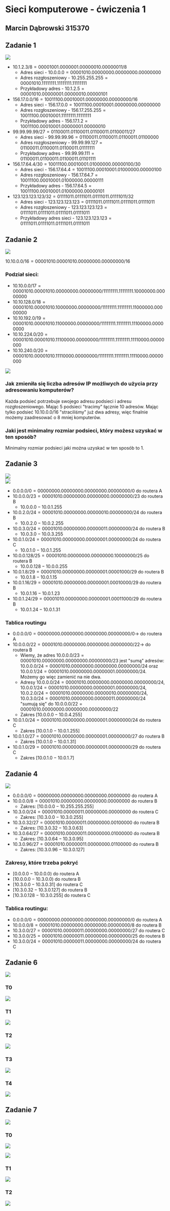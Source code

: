 # Sieci komputerowe - ćwiczenia 1
## Marcin Dąbrowski 315370

## Zadanie 1
![](https://i.imgur.com/UCulMDu.png)

* $10.1.2.3/8 = 00001001.0000001.00000010.00000011/8$  
    * Adres sieci - $10.0.0.0 = 00001010.00000000.00000000.00000000$  
    * Adres rozgłoszeniowy  - $10.255.255.255 = 00001010.11111111.11111111.11111111$  
    * Przykładowy adres - $10.1.2.5 =  00001010.00000001.00000010.00000101$   
* $156.17.0.0/16 = 10011100.00010001.00000000.00000000/16$  
    * Adres sieci - $156.17.0.0 = 10011100.00010001.00000000.00000000$   
    * Adres rozgłoszeniowy - $156.17.255.255 = 10011100.00010001.11111111.11111111$  
    * Przykładowy adres - $156.17.1.2 = 10011100.00010001.00000001.00000010$   
* $99.99.99.99/27 = 01100011.01100011.01100011.01100011/27$  
    * Adres sieci - $99.99.99.96 = 01100011.01100011.01100011.01100000$   
    * Adres rozgłoszeniowy - $99.99.99.127 = 01100011.01100011.01100011.01111111$  
    * Przykładowy adres - $99.99.99.111 = 01100011.01100011.01100011.01101111$   
* $156.17.64.4/30 = 10011100.00010001.01000000.00000100/30$  
    * Adres sieci - $156.17.64.4 = 10011100.00010001.01000000.00000100$  
    * Adres rozgłoszeniowy - $156.17.64.7  = 10011100.00010001.01000000.00000111$  
    * Przykładowy adres - $156.17.64.5 = 10011100.00010001.01000000.00000101$  
* $123.123.123.123/32 = 01111011.01111011.01111011.01111011/32$  
    * Adres sieci - $123.123.123.123 = 01111011.01111011.01111011.01111011$  
    * Adres rozgłoszeniowy - $123.123.123.123 = 01111011.01111011.01111011.01111011$  
    * Przykładowy adres sieci - $123.123.123.123 =01111011.01111011.01111011.01111011$  

## Zadanie 2   
![](https://i.imgur.com/gDNSsn2.png)   

$10.10.0.0/16 = 00001010.00001010.00000000.00000000/16$  

### Podział sieci:   
* $10.10.0.0/17 = 00001010.00001010.00000000.00000000/11111111.11111111.10000000.00000000$  
* $10.10.128.0/18 = 00001010.00001010.10000000.00000000/11111111.11111111.11000000.00000000$  
* $10.10.192.0/19 = 00001010.00001010.11000000.00000000/11111111.11111111.11100000.00000000$  
* $10.10.224.0/20 = 00001010.00001010.11100000.00000000/11111111.11111111.11110000.00000000$  
* $10.10.240.0/20 = 00001010.00001010.11110000.00000000/11111111.11111111.11110000.00000000$   

![](https://i.imgur.com/as1Fxje.png)  

### Jak zmieniła się liczba adresów IP możliwych do użycia przy adresowaniu komputerów?   
Każda podsieć potrzebuje swojego adresu podsieci i adresu rozgłoszeniowego. Mając 5 podsieci "tracimy" łącznie 10 adresów. Mając tylko podsieć $10.10.0.0/16$ "straciliśmy" już dwa adresy, więc finalnie możemy zaadresować o 8 mniej komputerów.   

### Jaki jest minimalny rozmiar podsieci, który możesz uzyskać w ten sposób?  
Minimalny rozmiar podsieci jaki można uzyskać w ten sposób to $1$.  

## Zadanie 3   
![](https://i.imgur.com/TpHkf3S.png)  
![](https://i.imgur.com/LCXaaZZ.png)  


* $0.0.0.0/0     = 00000000.00000000.00000000.00000000/0$ do routera A  
* $10.0.0.0/23   = 00001010.00000000.00000000.00000000/23$ do routera B  
    * $10.0.0.0 - 10.0.1.255$  
* $10.0.2.0/24   = 00001010.00000000.00000010.00000000/24$ do routera B  
    * $10.0.2.0 - 10.0.2.255$  
* $10.0.3.0/24   = 00001010.00000000.00000011.00000000/24$ do routera B  
    * $10.0.3.0 - 10.0.3.255$  
* $10.0.1.0/24   = 00001010.00000000.00000001.00000000/24$ do routera C  
    * $10.0.1.0 - 10.0.1.255$  
* $10.0.0.128/25 = 00001010.00000000.00000000.10000000/25$ do routera B  
    * $10.0.0.128 - 10.0.0.255$  
* $10.0.1.8/29   = 00001010.00000000.00000001.00001000/29$ do routera B  
    * $10.0.1.8 - 10.0.1.15$  
* $10.0.1.16/29  = 00001010.00000000.00000001.00010000/29$ do routera B   
    * $10.0.1.16 - 10.0.1.23$  
* $10.0.1.24/29  = 00001010.00000000.00000001.00011000/29$ do routera B  
    * $10.0.1.24 - 10.0.1.31$  

### Tablica routingu  
* $0.0.0.0/0 = 00000000.00000000.00000000.00000000/0 →$ do routera A   
* $10.0.0.0/22 = 00001010.00000000.00000000.00000000/22 →$ do routera B  
    * Wiemy, że adres $10.0.0.0/23 = 00001010.00000000.00000000.00000000/23$ jest "sumą" adresów:
       $10.0.0.0/24 = 00001010.00000000.00000000.00000000/24$ oraz  
       $10.0.0.1/24 = 00001010.00000000.00000001.00000000/24$.   
       Możemy go więc zamienić na nie dwa.  
    * Adresy $10.0.0.0/24 = 00001010.00000000.00000000.00000000/24$,
         $10.0.0.1/24 = 00001010.00000000.00000001.00000000/24$,  
         $10.0.2.0/24 = 00001010.00000000.00000010.00000000/24$,  
         $10.0.3.0/24 = 00001010.00000000.00000011.00000000/24$   
         "sumują się" do   $10.0.0.0/22 = 00001010.00000000.00000000.00000000/22$
    * Zakres  $[10.0.0.0 - 10.0.4.255]$  
*  $10.0.1.0/24 = 00001010.00000000.00000001.00000000/24$ do routera C    
    * Zakres $[10.0.1.0 - 10.0.1.255]$  
*  $10.0.1.0/27 = 00001010.00000000.00000001.00000000/27$ do routera B  
    * Zakres $[10.0.1.0 - 10.0.1.31]$  
*  $10.0.1.0/29 = 00001010.00000000.00000001.00000000/29$ do routera C   
    * Zakres $[10.0.1.0 - 10.0.1.7]$  

## Zadanie 4  
![](https://i.imgur.com/LW16Upx.png)    

* $0.0.0.0/0    = 00000000.00000000.00000000.00000000$ do routera A  
* $10.0.0.0/8   = 00001010.00000000.00000000.00000000$ do routera B 
    * Zakres: $[10.0.0.0  - 10.255.255.255]$  
* $10.3.0.0/24  = 00001010.00000011.00000000.00000000$ do routera C  
    * Zakres: $[10.3.0.0  - 10.3.0.255]$  
* $10.3.0.32/27 = 00001010.00000011.00000000.00100000$ do routera B   
    * Zakres: $[10.3.0.32 - 10.3.0.63]$    
* $10.3.0.64/27 = 00001010.00000011.00000000.01000000$ do routera B  
    * Zakres: $[10.3.0.64 - 10.3.0.95]$   
* $10.3.0.96/27 = 00001010.00000011.00000000.01100000$ do routera B   
    * Zakres: $[10.3.0.96 - 10.3.0.127]$   

### Zakresy, które trzeba pokryć   
* $[0.0.0.0 -  10.0.0.0)$ do  routera A  
* $[10.0.0.0 - 10.3.0.0)$ do routera B  
* $[10.3.0.0 - 10.3.0.31]$ do routera C   
* $[10.3.0.32 - 10.3.0.127]$ do routera B   
* $[10.3.0.128 - 10.3.0.255]$ do routera C  

### Tablica routingu:   
* $0.0.0.0/0 = 00000000.00000000.00000000.00000000/0$ do routera A  
* $10.0.0.0/8 = 00001010.00000000.00000000.00000000/8$ do routera B  
* $10.3.0.0/27 = 00001010.00000011.00000000.00000000/27$ do routera C  
* $10.3.0.0/25 = 00001010.00000011.00000000.00000000/25$ do routera B  
* $10.3.0.0/24 = 00001010.00000011.00000000.00000000/24$ do routera C   

## Zadanie 6
![](https://i.imgur.com/cp2GAol.png)

### T0
![](https://i.imgur.com/dcOKWik.png)

### T1
![](https://i.imgur.com/5ZfW3f6.png)

### T2
![](https://i.imgur.com/EjXdFCK.png)

### T3
![](https://i.imgur.com/EJR7Fmz.png)

### T4
![](https://i.imgur.com/vqrsrcA.png)

## Zadanie 7
![](https://i.imgur.com/7xWplrl.png)


### T0
![](https://i.imgur.com/vqrsrcA.png)

![](https://i.imgur.com/QkV97Qv.png)

### T1
![](https://i.imgur.com/842bRc0.png)

### T2
![](https://i.imgur.com/wPcnAA0.png)


